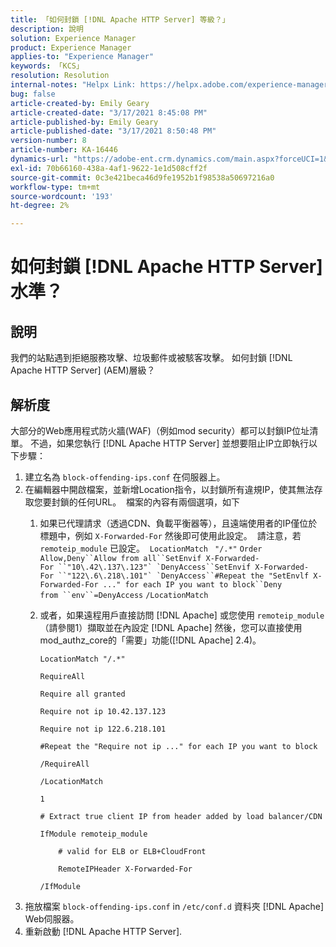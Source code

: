 ```yaml
---
title: 「如何封鎖 [!DNL Apache HTTP Server] 等級？」
description: 說明
solution: Experience Manager
product: Experience Manager
applies-to: "Experience Manager"
keywords: 「KCS」
resolution: Resolution
internal-notes: "Helpx Link: https://helpx.adobe.com/experience-manager/kb/block-ips-apache-http-server.html#remoteip_module"
bug: false
article-created-by: Emily Geary
article-created-date: "3/17/2021 8:45:08 PM"
article-published-by: Emily Geary
article-published-date: "3/17/2021 8:50:48 PM"
version-number: 8
article-number: KA-16446
dynamics-url: "https://adobe-ent.crm.dynamics.com/main.aspx?forceUCI=1&pagetype=entityrecord&etn=knowledgearticle&id=ad7893a3-6187-eb11-a812-000d3a593216"
exl-id: 70b66160-438a-4af1-9622-1e1d508cff2f
source-git-commit: 0c3e421beca46d9fe1952b1f98538a50697216a0
workflow-type: tm+mt
source-wordcount: '193'
ht-degree: 2%

---
```


# 如何封鎖 [!DNL Apache HTTP Server] 水準？

## 說明


我們的站點遇到拒絕服務攻擊、垃圾郵件或被駭客攻擊。 如何封鎖 [!DNL Apache HTTP Server] (AEM)層級？


## 解析度


大部分的Web應用程式防火牆(WAF)（例如mod security）都可以封鎖IP位址清單。 不過，如果您執行 [!DNL Apache HTTP Server] 並想要阻止IP立即執行以下步驟：

1. 建立名為 `block-offending-ips.conf` 在伺服器上。
2. 在編輯器中開啟檔案，並新增Location指令，以封鎖所有違規IP，使其無法存取您要封鎖的任何URL。  檔案的內容有兩個選項，如下
   1. 如果已代理請求（透過CDN、負載平衡器等），且遠端使用者的IP僅位於標題中，例如 `X-Forwarded-For` 然後即可使用此設定。  請注意，若 `remoteip_module` 已設定。  `LocationMatch ` `"/.*"` ```Order Allow,Deny``Allow from all``SetEnvif X-Forwarded-For ``"10\.42\.137\.123"` `DenyAccess``SetEnvif X-Forwarded-For ``"122\.6\.218\.101"` `DenyAccess``#Repeat the "SetEnvlf X-Forwarded-For ..." for each IP you want to block``Deny from ``env``=DenyAccess``` `/LocationMatch`
   2. 或者，如果遠程用戶直接訪問 [!DNL Apache] 或您使用 `remoteip_module` （請參閱1）擷取並在內設定 [!DNL Apache] 然後，您可以直接使用mod_authz_core的「需要」功能([!DNL Apache] 2.4)。


      `LocationMatch "/.*"`


      `RequireAll`


      `Require all granted`


      `Require not ip 10.42.137.123`


      `Require not ip 122.6.218.101`


      `#Repeat the "Require not ip ..." for each IP you want to block`


      `/RequireAll`


      `/LocationMatch`


      `1`


      `# Extract true client IP from header added by load balancer/CDN`


      `IfModule remoteip_module`


      `    # valid for ELB or ELB+CloudFront`


      `    RemoteIPHeader X-Forwarded-For`


      `/IfModule`
3. 拖放檔案 `block-offending-ips.conf` in `/etc/conf.d` 資料夾 [!DNL Apache] Web伺服器。
4. 重新啟動 [!DNL Apache HTTP Server].
